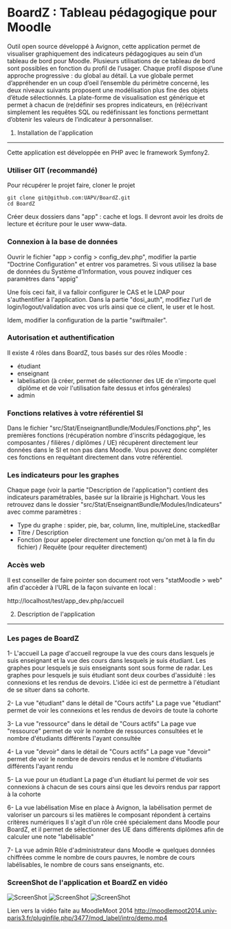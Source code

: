 
BoardZ : Tableau pédagogique pour Moodle
========================

Outil open source développé à Avignon, cette application permet de visualiser graphiquement des indicateurs pédagogiques au sein d’un tableau de bord pour Moodle.
Plusieurs utilisations de ce tableau de bord sont possibles en fonction du profil de l’usager. Chaque profil dispose d’une approche progressive : du global au détail.
La vue globale permet d’appréhender en un coup d’oeil l’ensemble du périmètre concerné, les deux niveaux suivants proposent une modélisation plus fine des objets d’étude sélectionnés.
La plate-forme de visualisation est générique et permet à chacun de (re)définir ses propres indicateurs, en (ré)écrivant simplement les requêtes SQL ou redéfinissant les fonctions permettant d’obtenir les valeurs de l’indicateur à personnaliser.


1) Installation de l'application
----------------------------------

Cette application est développée en PHP avec le framework Symfony2.

### Utiliser GIT (recommandé)

Pour récupérer le projet faire, cloner le projet

    git clone git@github.com:UAPV/BoardZ.git
    cd BoardZ

Créer deux dossiers dans "app" : cache et logs.
Il devront avoir les droits de lecture et écriture pour le user www-data.


### Connexion à la base de données

Ouvrir le fichier "app > config > config_dev.php", modifier la partie "Doctrine Configuration" et entrer vos parametres.
Si vous utilisez la base de données du Système d'Information, vous pouvez indiquer ces paramètres dans "appig"

Une fois ceci fait, il va falloir configurer le CAS et le LDAP pour s'authentifier à l'application. Dans la partie "dosi_auth", modifiez l'url de login/logout/validation avec vos urls ainsi que ce client, le user et le host.

Idem, modifier la configuration de la partie "swiftmailer".


### Autorisation et authentification

Il existe 4 rôles dans BoardZ, tous basés sur des rôles Moodle :
- étudiant
- enseignant
- labelisation (à créer, permet de sélectionner des UE de n'importe quel diplôme et de voir l'utilisation faite dessus et infos générales)
- admin


### Fonctions relatives à votre référentiel SI

Dans le fichier "src/Stat/EnseignantBundle/Modules/Fonctions.php", les premières fonctions (récupération nombre d'inscrits pédagogique, les composantes / filières / diplômes / UE)
récupèrent directement leur données dans le SI et non pas dans Moodle.
Vous pouvez donc compléter ces fonctions en requêtant directement dans votre référentiel.


### Les indicateurs pour les graphes

Chaque page (voir la partie "Description de l'application") contient des indicateurs paramétrables, basée sur la librairie js Highchart.
Vous les retrouvez dans le dossier "src/Stat/EnseignantBundle/Modules/Indicateurs" avec comme paramètres :
- Type du graphe : spider, pie, bar, column, line, multipleLine, stackedBar
- Titre / Description
- Fonction (pour appeler directement une fonction qu'on met à la fin du fichier) / Requête (pour requêter directement)


### Accès web

Il est conseiller de faire pointer son document root vers "statMoodle > web" afin d'accèder à l'URL de la façon suivante en local :

http://localhost/test/app_dev.php/accueil



2) Description de l'application
----------------------------------

### Les pages de BoardZ

1- L'accueil
La page d'accueil regroupe la vue des cours dans lesquels je suis enseignant et la vue des cours dans lesquels je suis étudiant.
Les graphes pour lesquels je suis enseignants sont sous forme de radar.
Les graphes pour lesquels je suis étudiant sont deux courbes d'assiduité : les connexions et les rendus de devoirs. L'idée ici est de permettre à l'étudiant de se situer dans sa cohorte.

2- La vue "étudiant" dans le détail de "Cours actifs"
La page vue "étudiant" permet de voir les connexions et les rendus de devoirs de toute la cohorte

3- La vue "ressource" dans le détail de "Cours actifs"
La page vue "ressource" permet de voir le nombre de ressources consultées et le nombre d'étudiants différents l'ayant consultée

4- La vue "devoir" dans le détail de "Cours actifs"
La page vue "devoir" permet de voir le nombre de devoirs rendus et le nombre d'étudiants différents l'ayant rendu

5- La vue pour un étudiant
La page d'un étudiant lui permet de voir ses connexions à chacun de ses cours ainsi que les devoirs rendus par rapport à la cohorte

6- La vue labélisation
Mise en place à Avignon, la labélisation permet de valoriser un parcours si les matières le composant répondent à certains critères numériques
Il s'agit d'un rôle créé spécialement dans Moodle pour BoardZ, et il permet de sélectionner des UE dans différents diplômes afin de calculer une note "labélisable"

7- La vue admin
Rôle d'administrateur dans Moodle => quelques données chiffrées comme le nombre de cours pauvres, le nombre de cours labélisables, le nombre de cours sans enseignants, etc.


### ScreenShot de l'application et BoardZ en vidéo

![ScreenShot](https://raw.github.com/UAPV/BoardZ/master/web/ScreenShot/accueilBoardZ.png)
![ScreenShot](https://raw.github.com/UAPV/BoardZ/master/web/ScreenShot/indicateur.png)
![ScreenShot](https://raw.github.com/UAPV/BoardZ/master/web/ScreenShot/indicateur2.png)

Lien vers la vidéo faite au MoodleMoot 2014
<http://moodlemoot2014.univ-paris3.fr/pluginfile.php/3477/mod_label/intro/demo.mp4>